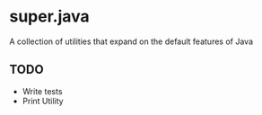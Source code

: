 # super.java
A collection of utilities that expand on the default features of Java

## TODO
* Write tests
* Print Utility
